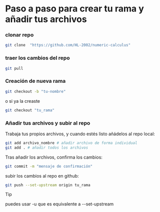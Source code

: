 # Paso a paso para crear tu rama y añadir tus archivos

### clonar repo
```bash
git clone  "https://github.com/HL-2002/numeric-calculus"
```

### traer los cambios del repo
```bash
git pull
```

### Creación de nueva rama 

```bash
git checkout -b "tu-nombre"
```
o  si ya la creaste

```bash
git checkout "tu_rama"
```


### Añadir tus archivos y subir al repo

Trabaja tus propios archivos, y cuando estés listo añádelos al repo local:
```bash
git add archivo_nombre # añadir archivo de forma individual 
git add . # añadir todos los archivos 
```

Tras añadir los archivos, confirma los cambios:
```bash
git commit -m "mensaje de confirmación"
```

subir los cambios al repo en github:
```bash
git push --set-upstream origin tu_rama
```
> [!TIP]
> puedes usar -u que es equivalente a --set-upstream


